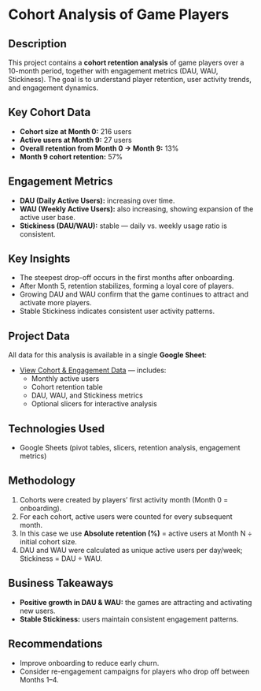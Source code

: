 # Cohort Analysis of Game Players

## Description
This project contains a **cohort retention analysis** of game players over a 10-month period, together with engagement metrics (DAU, WAU, Stickiness). The goal is to understand player retention, user activity trends, and engagement dynamics.

## Key Cohort Data
- **Cohort size at Month 0:** 216 users  
- **Active users at Month 9:** 27 users  
- **Overall retention from Month 0 → Month 9:** 13%  
- **Month 9 cohort retention:** 57%

## Engagement Metrics
- **DAU (Daily Active Users):** increasing over time.  
- **WAU (Weekly Active Users):** also increasing, showing expansion of the active user base.  
- **Stickiness (DAU/WAU):** stable — daily vs. weekly usage ratio is consistent.

## Key Insights
- The steepest drop-off occurs in the first months after onboarding.  
- After Month 5, retention stabilizes, forming a loyal core of players.  
- Growing DAU and WAU confirm that the game continues to attract and activate more players.  
- Stable Stickiness indicates consistent user activity patterns.  

## Project Data
All data for this analysis is available in a single **Google Sheet**:
- [View Cohort & Engagement Data](https://docs.google.com/spreadsheets/d/1cOm9vqfeQqBHWsLseepIOG3EaPkCYMUiG6ga8GIjV8s/edit?usp=sharing) — includes:  
  - Monthly active users  
  - Cohort retention table  
  - DAU, WAU, and Stickiness metrics  
  - Optional slicers for interactive analysis 

## Technologies Used
- Google Sheets (pivot tables, slicers, retention analysis, engagement metrics)

## Methodology
1. Cohorts were created by players’ first activity month (Month 0 = onboarding).  
2. For each cohort, active users were counted for every subsequent month.  
3. In this case we use **Absolute retention (%)** = active users at Month N ÷ initial cohort size.  
4. DAU and WAU were calculated as unique active users per day/week; Stickiness = DAU ÷ WAU.

## Business Takeaways
- **Positive growth in DAU & WAU:** the games are attracting and activating new users.  
- **Stable Stickiness:** users maintain consistent engagement patterns.  

## Recommendations  
- Improve onboarding to reduce early churn.
- Consider re-engagement campaigns for players who drop off between Months 1–4.
